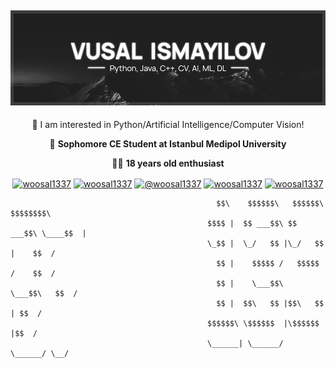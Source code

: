 ## ![Welcome to my profile 🤟](header.jpg)


<center> 
🔭 I am interested in Python/Artificial Intelligence/Computer Vision!

🏫 **Sophomore CE Student at Istanbul Medipol University**

🙋‍♂️ **18 years old enthusiast**
</center>



<p align="center">
<a href="https://twitter.com/woosal1337" target="blank"><img align="center" src="https://cdn.jsdelivr.net/npm/simple-icons@3.0.1/icons/twitter.svg" alt="woosal1337" height="30" width="30" /></a>
<a href="https://linkedin.com/in/woosal1337" target="blank"><img align="center" src="https://cdn.jsdelivr.net/npm/simple-icons@3.0.1/icons/linkedin.svg" alt="woosal1337" height="30" width="30" /></a>
<a href="https://medium.com/@woosal1337" target="blank"><img align="center" src="https://cdn.jsdelivr.net/npm/simple-icons@3.0.1/icons/medium.svg" alt="@woosal1337" height="30" width="30" /></a>
<a href="https://stackoverflow.com/users/12183903/woosal" target="blank"><img align="center" src="https://cdn.jsdelivr.net/npm/simple-icons@3.0.1/icons/stackoverflow.svg" alt="woosal1337" height="30" width="30" /></a>
<a href="https://dev.to/woosal" target="blank"><img align="center" src="https://cdn.jsdelivr.net/npm/simple-icons@3.0.1/icons/dev-dot-to.svg" alt="woosal1337   " height="30" width="30" /></a>
</p>

  ```
                                                $$\    $$$$$$\   $$$$$$\  $$$$$$$$\ 
                                              $$$$ |  $$ ___$$\ $$ ___$$\ \____$$  |
                                              \_$$ |  \_/   $$ |\_/   $$ |    $$  / 
                                                $$ |    $$$$$ /   $$$$$ /    $$  /  
                                                $$ |    \___$$\   \___$$\   $$  /   
                                                $$ |  $$\   $$ |$$\   $$ | $$  /    
                                              $$$$$$\ \$$$$$$  |\$$$$$$  |$$  /     
                                              \______| \______/  \______/ \__/      
                                      
```
